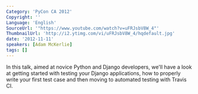 ```yaml
---
Category: 'PyCon CA 2012'
Copyright: ''
Language: 'English'
SourceUrl: '"https://www.youtube.com/watch?v=uFRJsbV8W_4"'
ThumbnailUrl: 'http://i2.ytimg.com/vi/uFRJsbV8W_4/hqdefault.jpg'
date: '2012-11-11'
speakers: [Adam McKerlie]
tags: []
---
```

In this talk, aimed at novice Python and Django developers, we'll have a look
at getting started with testing your Django applications, how to properly
write your first test case and then moving to automated testing with Travis
CI.

